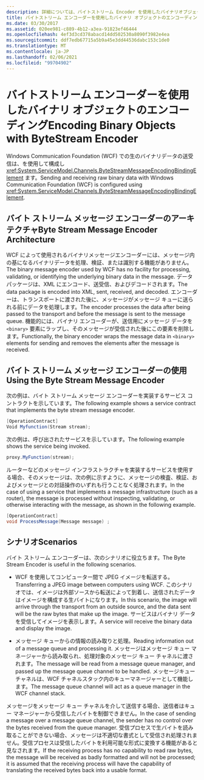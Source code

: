 ```yaml
---
description: 詳細については、バイトストリーム Encoder を使用したバイナリオブジェクトのエンコードに関するページをご覧ください。
title: バイトストリーム エンコーダーを使用したバイナリ オブジェクトのエンコーディング
ms.date: 03/30/2017
ms.assetid: 020ee981-c889-4b12-a3ea-91823ef46444
ms.openlocfilehash: 4ef3d3cd378abacd14dd502530a8090f3982e4ea
ms.sourcegitcommit: ddf7edb67715a5b9a45e3dd44536dabc153c1de0
ms.translationtype: MT
ms.contentlocale: ja-JP
ms.lasthandoff: 02/06/2021
ms.locfileid: "99704902"
---
```

# <a name="encoding-binary-objects-with-bytestream-encoder"></a><span data-ttu-id="1dabb-103">バイトストリーム エンコーダーを使用したバイナリ オブジェクトのエンコーディング</span><span class="sxs-lookup"><span data-stu-id="1dabb-103">Encoding Binary Objects with ByteStream Encoder</span></span>

<span data-ttu-id="1dabb-104">Windows Communication Foundation (WCF) での生のバイナリデータの送受信は、を使用して構成し <xref:System.ServiceModel.Channels.ByteStreamMessageEncodingBindingElement> ます。</span><span class="sxs-lookup"><span data-stu-id="1dabb-104">Sending and receiving raw binary data with Windows Communication Foundation (WCF) is configured using <xref:System.ServiceModel.Channels.ByteStreamMessageEncodingBindingElement>.</span></span>  
  
## <a name="byte-stream-message-encoder-architecture"></a><span data-ttu-id="1dabb-105">バイト ストリーム メッセージ エンコーダーのアーキテクチャ</span><span class="sxs-lookup"><span data-stu-id="1dabb-105">Byte Stream Message Encoder Architecture</span></span>  

 <span data-ttu-id="1dabb-106">WCF によって使用されるバイナリメッセージエンコーダーには、メッセージ内の基になるバイナリデータを処理、検証、または識別する機能がありません。</span><span class="sxs-lookup"><span data-stu-id="1dabb-106">The binary message encoder used by WCF has no facility for processing, validating, or identifying the underlying binary data in the message.</span></span> <span data-ttu-id="1dabb-107">データ パッケージは、XML にエンコード、送受信、およびデコードされます。</span><span class="sxs-lookup"><span data-stu-id="1dabb-107">The data package is encoded into XML, sent, received, and decoded.</span></span> <span data-ttu-id="1dabb-108">エンコーダーは、トランスポートに渡された後に、メッセージがメッセージ キューに送られる前にデータを処理します。</span><span class="sxs-lookup"><span data-stu-id="1dabb-108">The encoder processes the data after being passed to the transport and before the message is sent to the message queue.</span></span> <span data-ttu-id="1dabb-109">機能的には、バイナリ エンコーダーが、送信用にメッセージ データを `<binary>` 要素にラップし、そのメッセージが受信された後にこの要素を削除します。</span><span class="sxs-lookup"><span data-stu-id="1dabb-109">Functionally, the binary encoder wraps the message data in `<binary>` elements for sending and removes the elements after the message is received.</span></span>  
  
## <a name="using-the-byte-stream-message-encoder"></a><span data-ttu-id="1dabb-110">バイト ストリーム メッセージ エンコーダーの使用</span><span class="sxs-lookup"><span data-stu-id="1dabb-110">Using the Byte Stream Message Encoder</span></span>  

 <span data-ttu-id="1dabb-111">次の例は、バイト ストリーム メッセージ エンコーダーを実装するサービス コントラクトを示しています。</span><span class="sxs-lookup"><span data-stu-id="1dabb-111">The following example shows a service contract that implements the byte stream message encoder.</span></span>  
  
```csharp  
[OperationContract]  
Void Myfunction(Stream stream);  
```  
  
 <span data-ttu-id="1dabb-112">次の例は、呼び出されたサービスを示しています。</span><span class="sxs-lookup"><span data-stu-id="1dabb-112">The following example shows the service being invoked.</span></span>  
  
```csharp  
proxy.MyFunction(stream);  
```  
  
 <span data-ttu-id="1dabb-113">ルーターなどのメッセージ インフラストラクチャを実装するサービスを使用する場合、そのメッセージは、次の例に示すように、メッセージの検査、検証、およびメッセージとの対話操作のいずれも行うことなく処理されます。</span><span class="sxs-lookup"><span data-stu-id="1dabb-113">In the case of using a service that implements a message infrastructure (such as a router), the message is processed without inspecting, validating, or otherwise interacting with the message, as shown in the following example.</span></span>  
  
```csharp  
[OperationContract]  
void ProcessMessage(Message message) ;  
```  
  
## <a name="scenarios"></a><span data-ttu-id="1dabb-114">シナリオ</span><span class="sxs-lookup"><span data-stu-id="1dabb-114">Scenarios</span></span>  

 <span data-ttu-id="1dabb-115">バイト ストリーム エンコーダーは、次のシナリオに役立ちます。</span><span class="sxs-lookup"><span data-stu-id="1dabb-115">The Byte Stream Encoder is useful in the following scenarios.</span></span>  
  
- <span data-ttu-id="1dabb-116">WCF を使用してコンピューター間で JPEG イメージを転送する。</span><span class="sxs-lookup"><span data-stu-id="1dabb-116">Transferring a JPEG image between computers using WCF.</span></span> <span data-ttu-id="1dabb-117">このシナリオでは、イメージは外部ソースから転送によって到着し、送信されたデータはイメージを構成する生バイトになります。</span><span class="sxs-lookup"><span data-stu-id="1dabb-117">In this scenario, the image will arrive through the transport from an outside source, and the data sent will be the raw bytes that make up the image.</span></span> <span data-ttu-id="1dabb-118">サービスはバイナリ データを受信してイメージを表示します。</span><span class="sxs-lookup"><span data-stu-id="1dabb-118">A service will receive the binary data and display the image.</span></span>  
  
- <span data-ttu-id="1dabb-119">メッセージ キューからの情報の読み取りと処理。</span><span class="sxs-lookup"><span data-stu-id="1dabb-119">Reading information out of a message queue and processing it.</span></span> <span data-ttu-id="1dabb-120">メッセージはメッセージ キュー マネージャーから読み取られ、処理対象のメッセージ キュー チャネルに渡されます。</span><span class="sxs-lookup"><span data-stu-id="1dabb-120">The message will be read from a message queue manager, and passed up the message queue channel to be handled.</span></span> <span data-ttu-id="1dabb-121">メッセージキューチャネルは、WCF チャネルスタック内のキューマネージャーとして機能します。</span><span class="sxs-lookup"><span data-stu-id="1dabb-121">The message queue channel will act as a queue manager in the WCF channel stack.</span></span>  
  
 <span data-ttu-id="1dabb-122">メッセージをメッセージ キュー チャネルを介して送信する場合、送信者はキュー マネージャーから受信したバイトを制御できません。</span><span class="sxs-lookup"><span data-stu-id="1dabb-122">In the case of sending a message over a message queue channel, the sender has no control over the bytes received from the queue manager.</span></span> <span data-ttu-id="1dabb-123">受信プロセスで生バイトを読み取ることができない場合、メッセージは不適切な書式として受信され処理されません。受信プロセスは受信したバイトを利用可能な形式に変換する機能があると見なされます。</span><span class="sxs-lookup"><span data-stu-id="1dabb-123">If the receiving process has no capability to read raw bytes, the message will be received as badly formatted and will not be processed; it is assumed that the receiving process will have the capability of translating the received bytes back into a usable format.</span></span>
